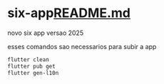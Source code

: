 # six-app[README.md](README.md)
novo six app versao 2025

esses comandos sao necessarios para subir a app

```bash
flutter clean
flutter pub get
flutter gen-l10n
```

